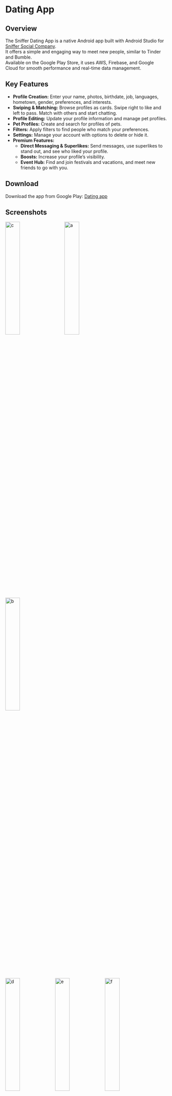 # Dating App


## Overview

The Sniffer Dating App is a native Android app built with Android Studio for [Sniffer Social Company](https://www.sniffersocial.com/).<br>
It offers a simple and engaging way to meet new people, similar to Tinder and Bumble.<br>
Available on the Google Play Store, it uses AWS, Firebase, and Google Cloud for smooth performance and real-time data management.

## Key Features

- **Profile Creation:** Enter your name, photos, birthdate, job, languages, hometown, gender, preferences, and interests.
- **Swiping & Matching:** Browse profiles as cards. Swipe right to like and left to pass. Match with others and start chatting.
- **Profile Editing:** Update your profile information and manage pet profiles.
- **Pet Profiles:** Create and search for profiles of pets.
- **Filters:** Apply filters to find people who match your preferences.
- **Settings:** Manage your account with options to delete or hide it.
- **Premium Features:**
  - **Direct Messaging & Superlikes:** Send messages, use superlikes to stand out, and see who liked your profile.
  - **Boosts:** Increase your profile’s visibility.
  - **Event Hub:** Find and join festivals and vacations, and meet new friends to go with you.



## Download

Download the app from Google Play: [Dating app](https://play.google.com/store/apps/details?id=com.snifferapp.api&utm_source=website&utm_medium=social&utm_campaign=adsfordownloadandroidapp)


## Screenshots

<p align="left">
   <img alt="c" src="https://github.com/user-attachments/assets/a58a657c-0e80-4665-9506-8a17b6fd57e9" width="30%">
  <img width="5%">
  <img alt="a" src="https://github.com/user-attachments/assets/a9794a8a-b5dc-4a1f-aa78-3937a3f14a85" width="30%">
    <img width="5%">
  <img alt="b" src="https://github.com/user-attachments/assets/575e181f-b37a-4d9a-abc2-db1f3b14ac0c" width="30%">

</p>


<p align="left">
  <img alt="d" src="https://github.com/user-attachments/assets/24a8721b-978a-405a-8f10-135a9fddba20" width="30%">
  <img alt="e" src="https://github.com/user-attachments/assets/ff71fa4a-aa7a-4cf4-a4a2-641b6a36d264" width="30%">
  <img alt="f" src="https://github.com/user-attachments/assets/9389b26b-d8c2-493b-ba0a-d76d095a5a27" width="30%">
</p>

<p align="left">
  <img alt="g" src="https://github.com/user-attachments/assets/dc4b4d11-1135-424f-ba8c-71fa17cd1f02" width="30%">
  <img alt="h" src="https://github.com/user-attachments/assets/da86837b-74de-4621-83d7-6ae349593ba6" width="30%">
   <img alt="k" src="https://github.com/user-attachments/assets/2a62a218-cae7-4386-94f8-31ffd8f1886d" width="30%">
</p>



<p align="left">
  <img alt="l" src="https://github.com/user-attachments/assets/bdb97e87-7d56-493e-ad3e-5ad8a92f40ed" width="30%">
  <img alt="m" src="https://github.com/user-attachments/assets/e0da7b30-121d-48e8-8424-d6b281825eed" width="30%">
  <img alt="n" src="https://github.com/user-attachments/assets/cd9f8714-56a7-4525-bce9-cea642eacee3" width="30%">
</p>

<p align="left">
  <img alt="o" src="https://github.com/user-attachments/assets/32aa28d7-44a9-4e14-81de-4be79354a859" width="30%">
  <img alt="p" src="https://github.com/user-attachments/assets/0bc384f6-7351-4ed4-90cf-fe9883307e10" width="30%">
  <img alt="j" src="https://github.com/user-attachments/assets/aa72b0db-faf6-4523-b685-820f94978fe3" width="30%">
</p>




<p align="left">
   <img align="top" alt="x" src="https://github.com/user-attachments/assets/bf908034-005e-498b-a54c-6fb3456efa92" width="30%">
  <img align="top" alt="z" src="https://github.com/user-attachments/assets/5fb7bea7-86c4-462d-91e7-59a8e87030f3" width="30%">
  <img align="top" alt="q" src="https://github.com/user-attachments/assets/e5af7d51-7d14-440e-9a2a-a8fabfffaa8d" width="30%">
</p>


<p align="left">
    <img alt="w" src="https://github.com/user-attachments/assets/2b9d776f-a403-42bb-a45a-29556239ff05" width="30%">
     <img align="top" alt="y" src="https://github.com/user-attachments/assets/d99b7269-20c3-4cee-8985-c7dfdd5c4bce" width="30%">
     <img align="top" alt="i" src="https://github.com/user-attachments/assets/26addd42-d69e-4ec6-b254-7c194b097454" width="30%">
</p>






## Video
Watch a video demonstration of the app [here.](https://drive.google.com/file/d/1IxKgoYTzAAk-AlWgBIJjWpu0I0hEdxJZ/view?usp=sharing)



